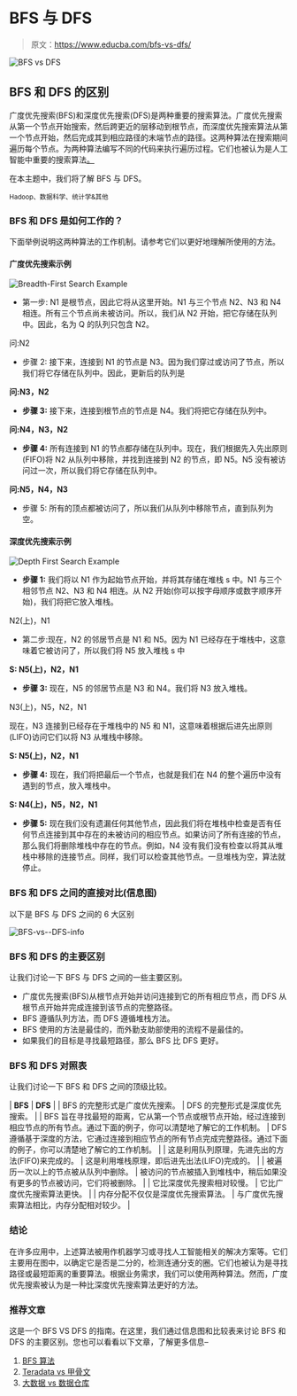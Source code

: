 # BFS 与 DFS

> 原文：<https://www.educba.com/bfs-vs-dfs/>

![BFS vs DFS](img/4163052e5cfe334a5cd84f768213e2ee.png)



## BFS 和 DFS 的区别

广度优先搜索(BFS)和深度优先搜索(DFS)是两种重要的搜索算法。广度优先搜索从第一个节点开始搜索，然后跨更近的层移动到根节点，而深度优先搜索算法从第一个节点开始，然后完成其到相应路径的末端节点的路径。这两种算法在搜索期间遍历每个节点。为两种算法编写不同的代码来执行遍历过程。它们也被认为是人工智能中重要的搜索算法[。](https://www.educba.com/what-is-artificial-intelligence/)

在本主题中，我们将了解 BFS 与 DFS。

<small>Hadoop、数据科学、统计学&其他</small>

### BFS 和 DFS 是如何工作的？

下面举例说明这两种算法的工作机制。请参考它们以更好地理解所使用的方法。

#### 广度优先搜索示例

![Breadth-First Search Example](img/12798a7ac46be63d92e9ccdc540ab035.png)



*   第一步: N1 是根节点，因此它将从这里开始。N1 与三个节点 N2、N3 和 N4 相连。所有三个节点尚未被访问。所以，我们从 N2 开始，把它存储在队列中。因此，名为 Q 的队列只包含 N2。

问:N2

*   步骤 2: 接下来，连接到 N1 的节点是 N3。因为我们穿过或访问了节点，所以我们将它存储在队列中。因此，更新后的队列是

**问:N3，N2**

*   **步骤 3:** 接下来，连接到根节点的节点是 N4。我们将把它存储在队列中。

**问:N4，N3，N2**

*   **步骤 4:** 所有连接到 N1 的节点都存储在队列中。现在，我们根据先入先出原则(FIFO)将 N2 从队列中移除，并找到连接到 N2 的节点，即 N5。N5 没有被访问过一次，所以我们将它存储在队列中。

**问:N5，N4，N3**

*   步骤 5: 所有的顶点都被访问了，所以我们从队列中移除节点，直到队列为空。

#### 深度优先搜索示例

![Depth First Search Example](img/7a82cc3db106266273ff0f013bfdd123.png)



*   **步骤 1:** 我们将以 N1 作为起始节点开始，并将其存储在堆栈 s 中。N1 与三个相邻节点 N2、N3 和 N4 相连。从 N2 开始(你可以按字母顺序或数字顺序开始)，我们将把它放入堆栈。

N2(上)，N1

*   第二步:现在，N2 的邻居节点是 N1 和 N5。因为 N1 已经存在于堆栈中，这意味着它被访问了，所以我们将 N5 放入堆栈 s 中

**S: N5(上)，N2，N1**

*   **步骤 3:** 现在，N5 的邻居节点是 N3 和 N4。我们将 N3 放入堆栈。

N3(上)，N5，N2，N1

现在，N3 连接到已经存在于堆栈中的 N5 和 N1，这意味着根据后进先出原则(LIFO)访问它们以将 N3 从堆栈中移除。

**S: N5(上)，N2，N1**

*   **步骤 4:** 现在，我们将把最后一个节点，也就是我们在 N4 的整个遍历中没有遇到的节点，放入堆栈中。

**S: N4(上)，N5，N2，N1**

*   **步骤 5:** 现在我们没有遗漏任何其他节点，因此我们将在堆栈中检查是否有任何节点连接到其中存在的未被访问的相应节点。如果访问了所有连接的节点，那么我们将删除堆栈中存在的节点。例如，N4 没有我们没有检查以将其从堆栈中移除的连接节点。同样，我们可以检查其他节点。一旦堆栈为空，算法就停止。

### BFS 和 DFS 之间的直接对比(信息图)

以下是 BFS 与 DFS 之间的 6 大区别

![BFS-vs--DFS-info](img/e3f3f461634e6fa2839a64469b6ffe52.png)



### BFS 和 DFS 的主要区别

让我们讨论一下 BFS 与 DFS 之间的一些主要区别。

*   广度优先搜索(BFS)从根节点开始并访问连接到它的所有相应节点，而 DFS 从根节点开始并完成连接到该节点的完整路径。
*   BFS 遵循队列方法，而 DFS 遵循堆栈方法。
*   BFS 使用的方法是最佳的，而外勤支助部使用的流程不是最佳的。
*   如果我们的目标是寻找最短路径，那么 BFS 比 DFS 更好。

### BFS 和 DFS 对照表

让我们讨论一下 BFS 和 DFS 之间的顶级比较。

| **BFS** | **DFS** |
| BFS 的完整形式是广度优先搜索。 | DFS 的完整形式是深度优先搜索。 |
| BFS 旨在寻找最短的距离，它从第一个节点或根节点开始，经过连接到相应节点的所有节点。通过下面的例子，你可以清楚地了解它的工作机制。 | DFS 遵循基于深度的方法，它通过连接到相应节点的所有节点完成完整路径。通过下面的例子，你可以清楚地了解它的工作机制。 |
| 这是利用队列原理，先进先出的方法(FIFO)来完成的。 | 这是利用堆栈原理，即后进先出法(LIFO)完成的。 |
| 被遍历一次以上的节点被从队列中删除。 | 被访问的节点被插入到堆栈中，稍后如果没有更多的节点被访问，它们将被删除。 |
| 它比深度优先搜索相对较慢。 | 它比广度优先搜索算法更快。 |
| 内存分配不仅仅是深度优先搜索算法。 | 与广度优先搜索算法相比，内存分配相对较少。 |

### 结论

在许多应用中，上述算法被用作机器学习或寻找人工智能相关的解决方案等。它们主要用在图中，以确定它是否是二分的，检测连通分支的圈。它们也被认为是寻找路径或最短距离的重要算法。根据业务需求，我们可以使用两种算法。然而，广度优先搜索被认为是一种比深度优先搜索算法更好的方法。

### 推荐文章

这是一个 BFS VS DFS 的指南。在这里，我们通过信息图和比较表来讨论 BFS 和 DFS 的主要区别。您也可以看看以下文章，了解更多信息–

1.  [BFS 算法](https://www.educba.com/bfs-algorithm/)
2.  [Teradata vs 甲骨文](https://www.educba.com/teradata-vs-oracle/)
3.  [大数据 vs 数据仓库](https://www.educba.com/big-data-vs-data-warehouse/)





